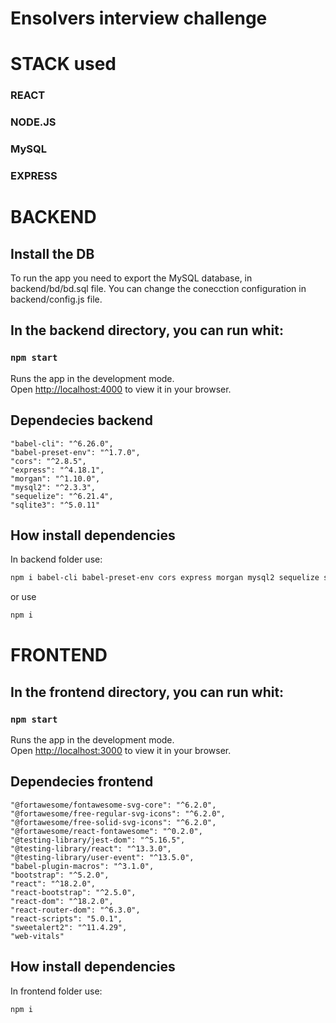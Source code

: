 # Ensolvers interview challenge

# STACK used
 
 ### REACT
 ### NODE.JS
 ### MySQL
 ### EXPRESS

 
# BACKEND

## Install the DB

To run the app you need to export the MySQL database, in backend/bd/bd.sql file.
You can change the conecction configuration in backend/config.js file.

## In the backend directory, you can run whit:

### `npm start`

Runs the app in the development mode.\
Open [http://localhost:4000](http://localhost:4000) to view it in your browser.

## Dependecies backend

    "babel-cli": "^6.26.0",
    "babel-preset-env": "^1.7.0",
    "cors": "^2.8.5",
    "express": "^4.18.1",
    "morgan": "^1.10.0",
    "mysql2": "^2.3.3",
    "sequelize": "^6.21.4",
    "sqlite3": "^5.0.11"

## How install dependencies 

In backend folder use: 

```bash
npm i babel-cli babel-preset-env cors express morgan mysql2 sequelize sqlite3
```
or use 
```bash
npm i 
```
# FRONTEND

## In the frontend directory, you can run whit:

### `npm start`

Runs the app in the development mode.\
Open [http://localhost:3000](http://localhost:3000) to view it in your browser.

## Dependecies frontend

    "@fortawesome/fontawesome-svg-core": "^6.2.0",
    "@fortawesome/free-regular-svg-icons": "^6.2.0",
    "@fortawesome/free-solid-svg-icons": "^6.2.0",
    "@fortawesome/react-fontawesome": "^0.2.0",
    "@testing-library/jest-dom": "^5.16.5",
    "@testing-library/react": "^13.3.0",
    "@testing-library/user-event": "^13.5.0",
    "babel-plugin-macros": "^3.1.0",
    "bootstrap": "^5.2.0",
    "react": "^18.2.0",
    "react-bootstrap": "^2.5.0",
    "react-dom": "^18.2.0",
    "react-router-dom": "^6.3.0",
    "react-scripts": "5.0.1",
    "sweetalert2": "^11.4.29",
    "web-vitals"
## How install dependencies 

In frontend folder use: 

```bash
npm i 
```

